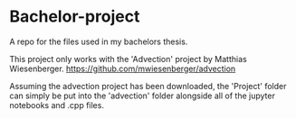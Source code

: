 # Bachelor-project
A repo for the files used in my bachelors thesis.

This project only works with the 'Advection' project by Matthias Wiesenberger.
https://github.com/mwiesenberger/advection

Assuming the advection project has been downloaded, the 'Project' folder can simply be put into the 'advection' folder alongside all of the jupyter notebooks and .cpp files.

